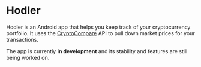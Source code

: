 # Hodler

Hodler is an Android app that helps you keep track of your cryptocurrency portfolio. It uses the [CryptoCompare](https://www.cryptocompare.com/) API to pull down market prices for your transactions.

The app is currently **in development** and its stability and features are still being worked on.